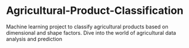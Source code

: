 # Agricultural-Product-Classification
Machine learning project to classify agricultural products based on dimensional and shape factors. Dive into the world of agricultural data analysis and prediction
